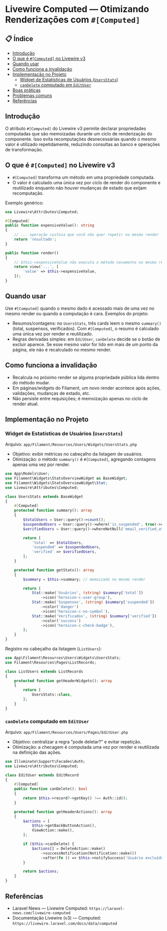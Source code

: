# Livewire Computed — Otimizando Renderizações com `#[Computed]`

## 📋 Índice

- [Introdução](#introdução)
- [O que é `#[Computed]` no Livewire v3](#o-que-é-computed-no-livewire-v3)
- [Quando usar](#quando-usar)
- [Como funciona a invalidação](#como-funciona-a-invalidação)
- [Implementação no Projeto](#implementação-no-projeto)
  - [Widget de Estatísticas de Usuários (`UsersStats`)](#widget-de-estatísticas-de-usuários-usersstats)
  - [`canDelete` computado em `EditUser`](#candelete-computado-em-edituser)
- [Boas práticas](#boas-práticas)
- [Problemas comuns](#problemas-comuns)
- [Referências](#referências)

## Introdução

O atributo `#[Computed]` do Livewire v3 permite declarar propriedades computadas que são memoizadas durante um ciclo de renderização do componente. Isso evita recomputações desnecessárias quando o mesmo valor é utilizado repetidamente, reduzindo consultas ao banco e operações de transformação.

## O que é `#[Computed]` no Livewire v3

- `#[Computed]` transforma um método em uma propriedade computada.
- O valor é calculado uma única vez por ciclo de render do componente e reutilizado enquanto não houver mudanças de estado que exijam recomputação.

Exemplo genérico:

```php
use Livewire\Attributes\Computed;

#[Computed]
public function expensiveValue(): string
{
    // ... operação custosa que você não quer repetir no mesmo render
    return 'resultado';
}

public function render()
{
    // $this->expensiveValue não executa o método novamente no mesmo render
    return view('...', [
        'value' => $this->expensiveValue,
    ]);
}
```

## Quando usar

Use `#[Computed]` quando o mesmo dado é acessado mais de uma vez no mesmo render ou quando a computação é cara. Exemplos do projeto:

- Resumos/contagens: no `UsersStats`, três cards leem o mesmo `summary()` (total, suspensos, verificados). Com `#[Computed]`, o resumo é calculado uma única vez por render e reutilizado.
- Regras derivadas simples: em `EditUser`, `canDelete` decide se o botão de excluir aparece. Se esse mesmo valor for lido em mais de um ponto da página, ele não é recalculado no mesmo render.

## Como funciona a invalidação

- Recalcula no próximo render se alguma propriedade pública lida dentro do método mudar.
- Em páginas/widgets do Filament, um novo render acontece após ações, validações, mudanças de estado, etc.
- Não persiste entre requisições; é memoização apenas no ciclo de render atual.

## Implementação no Projeto

### Widget de Estatísticas de Usuários (`UsersStats`)

Arquivo: `app/Filament/Resources/Users/Widgets/UsersStats.php`

- Objetivo: exibir métricas no cabeçalho da listagem de usuários.
- Otimização: o método `summary()` é `#[Computed]`, agregando contagens apenas uma vez por render.

```php
use App\Models\User;
use Filament\Widgets\StatsOverviewWidget as BaseWidget;
use Filament\Widgets\StatsOverviewWidget\Stat;
use Livewire\Attributes\Computed;

class UsersStats extends BaseWidget
{
    #[Computed]
    protected function summary(): array
    {
        $totalUsers = User::query()->count();
        $suspendedUsers = User::query()->where('is_suspended', true)->count();
        $verifiedUsers = User::query()->whereNotNull('email_verified_at')->count();

        return [
            'total' => $totalUsers,
            'suspended' => $suspendedUsers,
            'verified' => $verifiedUsers,
        ];
    }

    protected function getStats(): array
    {
        $summary = $this->summary; // memoizado no mesmo render

        return [
            Stat::make('Usuários', (string) $summary['total'])
                ->icon('heroicon-c-user-group'),
            Stat::make('Suspensos', (string) $summary['suspended'])
                ->color('danger')
                ->icon('heroicon-c-no-symbol'),
            Stat::make('Verificados', (string) $summary['verified'])
                ->color('success')
                ->icon('heroicon-c-check-badge'),
        ];
    }
}
```

Registro no cabeçalho da listagem (`ListUsers`):

```php
use App\Filament\Resources\Users\Widgets\UsersStats;
use Filament\Resources\Pages\ListRecords;

class ListUsers extends ListRecords
{
    protected function getHeaderWidgets(): array
    {
        return [
            UsersStats::class,
        ];
    }
}
```

### `canDelete` computado em `EditUser`

Arquivo: `app/Filament/Resources/Users/Pages/EditUser.php`

- Objetivo: centralizar a regra "pode deletar?" e evitar repetição.
- Otimização: a checagem é computada uma vez por render e reutilizada na definição das ações.

```php
use Illuminate\Support\Facades\Auth;
use Livewire\Attributes\Computed;

class EditUser extends EditRecord
{
    #[Computed]
    public function canDelete(): bool
    {
        return $this->record?->getKey() !== Auth::id();
    }

    protected function getHeaderActions(): array
    {
        $actions = [
            $this->getBackButtonAction(),
            ViewAction::make(),
        ];

        if ($this->canDelete) {
            $actions[] = DeleteAction::make()
                ->successNotification(Notification::make())
                ->after(fn () => $this->notifySuccess('Usuário excluído com sucesso.'));
        }

        return $actions;
    }
}
```

## Referências

- Laravel News — Livewire Computed: `https://laravel-news.com/livewire-computed`
- Documentação Livewire (v3) — Computed: `https://livewire.laravel.com/docs/data/computed`
